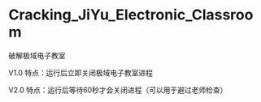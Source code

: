 # Cracking_JiYu_Electronic_Classroom
破解极域电子教室

V1.0 特点：运行后立即关闭极域电子教室进程

V2.0 特点：运行后等待60秒才会关闭进程（可以用于避过老师检查）
